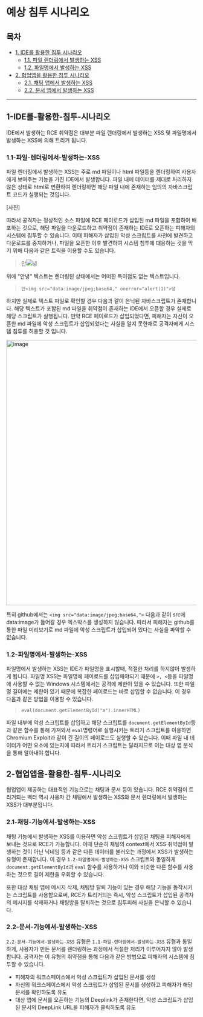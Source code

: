 # 예상 침투 시나리오

## 목차

- [1. IDE를 활용한 침투 시나리오](#1-IDE를-활용한-침투-시나리오)
  - [1.1. 파일 렌더링에서 발생하는 XSS](#1.1-파일-렌더링에서-발생하는-XSS)
  - [1.2. 파일명에서 발생하는 XSS](#1.2-파일명에서-발생하는-XSS)
- [2. 협업앱을 활용한 침투 시나리오](#2-협업앱을-활용한-침투-시나리오)
  - [2.1. 채팅 앱에서 발생하는 XSS](#2.1-채팅-기능에서-발생하는-XSS)
  - [2.2. 문서 앱에서 발생하는 XSS](#2.2-문서-기능에서-발생하는-XSS)

---

## 1-IDE를-활용한-침투-시나리오

IDE에서 발생하는 RCE 취약점은 대부분 파일 렌더링에서 발생하는 XSS 및 파일명에서 발생하는 XSS에 의해 트리거 됩니다.

### 1.1-파일-렌더링에서-발생하는-XSS
파일 렌더링에서 발생하는 XSS는 주로 md 파일이나 html 파일등을 렌더링하여 사용자에게 보여주는 기능을 가진 IDE에서 발생합니다. 파일 내에 데이터를 제대로 처리하지 않은 상태로 html로 변환하여 렌더링하면 해당 파일 내에 존재하는 임의의 자바스크립트 코드가 실행되는 것입니다.

[사진]

따라서 공격자는 정상적인 소스 파일에 RCE 페이로드가 삽입된 md 파일을 포함하여 배포하는 것으로, 해당 파일을 다운로드하고 취약점이 존재하는 IDE로 오픈하는 피해자의 시스템에 침투할 수 있습니다. 이때 피해자가 삽입된 악성 스크립트를 사전에 발견하고 다운로드를 중지하거나, 파일을 오픈한 이후 발견하여 시스템 침투에 대응하는 것을 막기 위해 다음과 같은 트릭을 이용할 수도 있습니다.


> 안<img src="data:image/jpeg;base64," onerror="alert(1)">녕

위에 "안녕" 텍스트는 렌더링된 상태에서는 어떠한 특이점도 없는 텍스트입니다.

> `안<img src="data:image/jpeg;base64," onerror="alert(1)">녕`

하지만 실제로 텍스트 파일로 확인할 경우 다음과 같이 은닉된 자바스크립트가 존재합니다. 해당 텍스트가 포함된 md 파일을 취약점이 존재하는 IDE에서 오픈할 경우 실제로 해당 스크립트가 실행됩니다. 만약 RCE 페이로드가 삽입되었다면, 피해자는 자신이 오픈한 md 파일에 악성 스크립트가 삽입되었다는 사실을 알지 못한채로 공격자에게 시스템 침투를 허용할 것 입니다. 

<img width="700" alt="image" src="https://user-images.githubusercontent.com/63496362/207413812-377e4564-6733-4be7-8d5e-cdc6daf607c9.png">

특히 github에서는 `<img src="data:image/jpeg;base64,">` 다음과 같이 src에 data:image가 들어갈 경우 엑스박스를 생성하지 않습니다. 따라서 피해자는 github를 통한 파일 미리보기로 md 파일에 악성 스크립트가 삽입되어 있다는 사실을 파악할 수 없습니다.


### 1.2-파일명에서-발생하는-XSS

파일명에서 발생하는 XSS는 IDE가 파일명을 표시할때, 적절한 처리를 하지않아 발생하게 됩니다. 파일명 XSS는 파일명에 페이로드를 삽입해야되기 때문에 `>, <`등을 파일명에 사용할 수 없는 Windows 시스템에서는 공격에 제한이 있을 수 있습니다. 또한 파일명 길이에는 제한이 있기 때문에 복잡한 페이로드는 바로 삽입할 수 없습니다. 이 경우 다음과 같은 방법을 이용할 수 있습니다.

> `eval(document.getElementById("a").innerHTML)`

파일 내부에 악성 스크립트를 삽입하고 해당 스크립트를 `document.getElementById`등과 같은 함수를 통해 가져와서 `eval`명령어로 실행시키는 트리거 스크립트를 이용하면 Chromium Exploit과 같이 긴 길이의 페이로드도 실행할 수 있습니다. 이때 파일 내 데이터가 어떤 요소에 있는지에 따라서 트리거 스크립트는 달라지므로 이는 대상 앱 분석을 통해 알아내야 합니다.


## 2-협업앱을-활용한-침투-시나리오

협업앱이 제공하는 대표적인 기능으로는 채팅과 문서 등이 있습니다. RCE 취약점이 트리거되는 벡터 역시 사용자 간 채팅에서 발생하는 XSS와 문서 렌더링에서 발생하는 XSS가 대부분입니다.

### 2.1-채팅-기능에서-발생하는-XSS

채팅 기능에서 발생하는 XSS를 이용하면 악성 스크립트가 삽입된 채팅을 피해자에게 보내는 것으로 RCE가 가능합니다. 이때 단순히 채팅의 context에서 XSS 취약점이 발생하는 것이 아닌 닉네임 등과 같은 다른 데이터를 불러오는 과정에서 XSS가 발생하는 유형이 존재합니다. 이 경우 `1.2-파일명에서-발생하는-XSS` 스크립트와 동일하게 `document.getElementById`과 `eval` 함수를 사용하거나 이와 비슷한 다른 함수를 사용하는 것으로 길이 제한을 우회할 수 있습니다.

또한 대상 채팅 앱에 메시지 삭제, 채팅방 탈퇴 기능이 있는 경우 해당 기능을 동작시키는 스크립트를 사용함으로써, RCE가 트리거되는 즉시, 악성 스크립트가 삽입된 공격자의 메시지를 삭제하거나 채팅방을 탈퇴하는 것으로 침투피해 사실을 은닉할 수 있습니다.

### 2.2-문서-기능에서-발생하는-XSS

`2.2-문서-기능에서-발생하는-XSS` 유형은 `1.1-파일-렌더링에서-발생하는-XSS` 유형과 동일하게, 사용자가 만든 문서를 렌더링하는 과정에서 적절한 처리가 이루어지지 않아 발생합니다. 공격자는 이 유형의 취약점을 통해 다음과 같은 방법으로 피해자의 시스템에 침투할 수 있습니다.

* 피해자의 워크스페이스에서 악성 스크립트가 삽입된 문서를 생성
* 자신의 워크스페이스에서 악성 스크립트가 삽입된 문서를 생성하고 피해자가 해당 문서를 확인하도록 유도
* 대상 앱에 문서를 오픈하는 기능의 Deeplink가 존재한다면, 악성 스크립트가 삽입된 문서의 DeepLink URL을 피해자가 클릭하도록 유도
